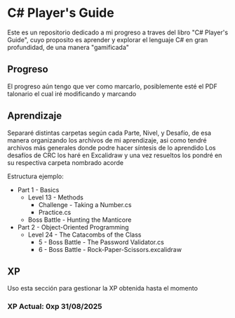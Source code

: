 ﻿# C# Player's Guide

Este es un repositorio dedicado a mi progreso a traves del libro "C# Player's Guide", cuyo proposito es aprender y
explorar el lenguaje C# en gran profundidad, de una manera "gamificada"

## Progreso

El progreso aún tengo que ver como marcarlo, posiblemente esté el PDF talonario el cual iré modificando y marcando

## Aprendizaje

Separaré distintas carpetas según cada Parte, Nivel, y Desafío, de esa manera organizando los archivos de mi
aprendizaje, asi como tendré archivos más generales donde podre hacer síntesis de lo aprendido
Los desafíos de CRC los haré en Excalidraw y una vez resueltos los pondré en su respectiva carpeta nombrado acorde

Estructura ejemplo:

- Part 1 - Basics
    - Level 13 - Methods
        - Challenge - Taking a Number.cs
        - Practice.cs
    - Boss Battle - Hunting the Manticore
- Part 2 - Object-Oriented Programming
    - Level 24 - The Catacombs of the Class
        - 5 - Boss Battle - The Password Validator.cs
        - 6 - Boss Battle - Rock-Paper-Scissors.excalidraw 

## XP

Uso esta sección para gestionar la XP obtenida hasta el momento

### XP Actual: 0xp 31/08/2025